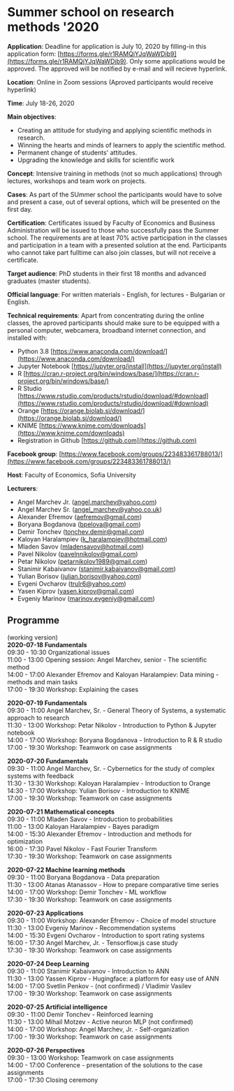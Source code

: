 # Summer school on research methods '2020

**Application**: Deadline for application is July 10, 2020 by filling-in this application form: [https://forms.gle/r1RAMQjYJqWaWDib9](https://forms.gle/r1RAMQjYJqWaWDib9). Only some applications would be approved. The approved will be notified by e-mail and will recieve hyperlink.

**Location**: Online in Zoom sessions (Aproved participants would receive hyperlink)

**Time**: July 18-26, 2020 

**Main objectives**:
* Creating an attitude for studying and applying scientific methods in research.
* Winning the hearts and minds of learners to apply the scientific method.
* Permanent change of students' attitudes.
* Upgrading the knowledge and skills for scientific work

**Concept**: Intensive training in methods (not so much applications) through lectures, workshops and team work on projects. 

**Cases**: As part of the SUmmer school the participants would have to solve and present a case, out of several options, which will be presented on the first day.

**Certification**: Certificates issued by Faculty of Economics and Business Administration will be issued to those who successfully pass the Summer school. The requirements are at least 70% active participation in the classes and participation in a team with a presented solution at the end. Participants who cannot take part fulltime can also join classes, but will not receive a certificate.

**Target audience**: PhD students in their first 18 months and advanced graduates (master students).  

**Official language**: For written materials - English, for lectures - Bulgarian or English.

**Technical requirements**: Apart from concentrating during the online classes, the aproved participants should make sure to be equipped with a personal computer, webcamera, broadband internet connection, and installed with:
* Python 3.8 [https://www.anaconda.com/download/](https://www.anaconda.com/download/)
* Jupyter Notebook [https://jupyter.org/install](https://jupyter.org/install)
* R [https://cran.r-project.org/bin/windows/base/](https://cran.r-project.org/bin/windows/base/)
* R Studio [https://www.rstudio.com/products/rstudio/download/#download](https://www.rstudio.com/products/rstudio/download/#download)
* Orange [https://orange.biolab.si/download/](https://orange.biolab.si/download/)
* KNIME [https://www.knime.com/downloads](https://www.knime.com/downloads)
* Registration in Github [https://github.com](https://github.com)

**Facebook group**: [https://www.facebook.com/groups/223483361788013/](https://www.facebook.com/groups/223483361788013/)

**Host**: Faculty of Economics, Sofia University

**Lecturers**:
* Angel Marchev Jr. (angel.marchev@yahoo.com)
* Angel Marchev Sr. (angel_marchev@yahoo.co.uk)
* Alexander Efremov (aefremov@gmail.com)
* Boryana Bogdanova (bpelova@gmail.com)
* Demir Tonchev (tonchev.demir@gmail.com)
* Kaloyan Haralampiev (k_haralampiev@hotmail.com)
* Mladen Savov (mladensavov@hotmail.com)
* Pavel Nikolov (pavelnnikolov@gmail.com)
* Petar Nikolov (petarnikolov1989@gmail.com)
* Stanimir Kabaivanov (stanimir.kabaivanov@gmail.com)
* Yulian Borisov (julian.borisov@yahoo.com)
* Evgeni Ovcharov (trulr6@yahoo.com)
* Yasen Kiprov (yasen.kiprov@gmail.com)
* Evgeniy Marinov (marinov.evgeniy@gmail.com)

## Programme
(working version)  
**2020-07-18 Fundamentals**  
09:30 - 10:30 Organizational issues  
11:00 - 13:00 Opening session: Angel Marchev, senior - The scientific method  
14:00 - 17:00 Alexander Efremov and Kaloyan Haralampiev: Data mining - methods and main tasks  
17:00 - 19:30 Workshop: Explaining the cases  
  
**2020-07-19 Fundamentals**  
09:30 - 11:00 Angel Marchev, Sr. - General Theory of Systems, a systematic approach to research  
11:30 - 13:00 Workshop: Petar Nikolov - Introduction to Python & Jupyter notebook  
14:00 - 17:00 Workshop: Boryana Bogdanova - Introduction to R & R studio  
17:00 - 19:30 Workshop: Teamwork on case assignments  

**2020-07-20 Fundamentals**  
09:30 - 11:00 Angel Marchev, Sr. - Cybernetics for the study of complex systems with feedback  
11:30 - 13:30 Workshop: Kaloyan Haralampiev - Introduction to Orange  
14:30 - 17:00 Workshop: Yulian Borisov - Introduction to KNIME  
17:00 - 19:30 Workshop: Teamwork on case assignments  

**2020-07-21 Mathematical concepts**  
09:30 - 11:00 Mladen Savov - Introduction to probabilities  
11:00 - 13:00 Kaloyan Haralampiev - Bayes paradigm  
14:00 - 15:30 Alexander Efremov - Introduction and methods for optimization  
16:00 - 17:30 Pavel Nikolov - Fast Fourier Transform  
17:30 - 19:30 Workshop: Teamwork on case assignments  

**2020-07-22 Machine learning methods**  
09:30 - 11:00 Boryana Bogdanova - Data preparation  
11:30 - 13:00 Atanas Atanassov - How to prepare comparative time series  
14:00 - 17:00 Workshop: Demir Tonchev - ML workflow  
17:30 - 19:30 Workshop: Teamwork on case assignments  

**2020-07-23 Applications**  
09:30 - 11:00 Workshop: Alexander Efremov - Choice of model structure  
11:30 - 13:00 Evgeniy Marinov - Recommendation systems  
14:00 - 15:30 Evgeni Ovcharov - Introduction to sport rating systems  
16:00 - 17:30 Angel Marchev, Jr. - Tensorflow.js case study  
17:30 - 19:30 Workshop: Teamwork on case assignments  

**2020-07-24 Deep Learning**  
09:30 - 11:00 Stanimir Kabaivanov - Introduction to ANN  
11:30 - 13:00 Yassen Kiprov - Hugingface: a platform for easy use of ANN  
14:00 - 17:00 Svetlin Penkov - (not confirmed)  / Vladimir Vasilev  
17:00 - 19:30 Workshop: Teamwork on case assignments  

**2020-07-25 Artificial intelligence**  
09:30 - 11:00 Demir Tonchev - Reinforced learning  
11:30 - 13:00 Mihail Motzev - Active neuron MLP (not confirmed)    
14:00 - 17:00 Workshop: Angel Marchev, Jr. -  Self-organization  
17:00 - 19:30 Workshop: Teamwork on case assignments  

**2020-07-26 Perspectives**  
09:30 - 13:00 Workshop: Teamwork on case assignments  
14:00 - 17:00 Conference - presentation of the solutions to the case assignments  
17:00 - 17:30 Closing ceremony  
